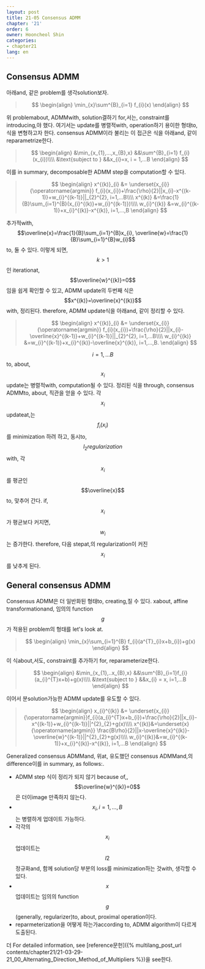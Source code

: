 ```yaml
---
layout: post
title: 21-05 Consensus ADMM
chapter: '21'
order: 6
owner: Hooncheol Shin
categories:
- chapter21
lang: en
---
```


## Consensus ADMM
아래and, 같은 problem를 생각solution보자.
>$$
>\begin{align}
>\min_{x}\sum^{B}_{i=1} f_{i}(x)
>\end{align}
>$$

위 problemabout, ADMMwith, solution결하기 for,서는, constraint를 introducing,야 했다. 여기서는 update를 병렬적with, operation하기 용이한 형태to, 식을 변형하고자 한다. consensus ADMM이라 불리는 이 접근은 식을 아래and, 같이 reparametrize한다.
>$$
>\begin{align}
>&\min_{x_{1},...,x_{B},x} &&\sum^{B}_{i=1} f_{i}(x_{i})\\\\
>&\text{subject to } &&x_{i}=x, i = 1,...B
>\end{align}
>$$

이를 in summary, decomposable한 ADMM step을 computation할 수 있다.

>$$
>\begin{align}
>x^{(k)}_{i} &= \underset{x_{i}}{\operatorname{argmin}} f_{i}(x_{i})+\frac{\rho}{2}||x_{i}-x^{(k-1)}+w_{i}^{(k-1)}||_{2}^{2}, i=1,...B\\\\
>x^{(k)} &=\frac{1}{B}\sum_{i=1}^{B}(x_{i}^{(k)}+w_{i}^{(k-1)})\\\\
>w_{i}^{(k)} &=w_{i}^{(k-1)}+x_{i}^{(k)}-x^{(k)}, i=1,...,B
>\end{align}
>$$

추가적with, $$\overline{x}=\frac{1}{B}\sum_{i=1}^{B}x_{i}, \overline{w}=\frac{1}{B}\sum_{i=1}^{B}w_{i}$$to, 둘 수 있다. 이렇게 되면, $$k>1$$인 iterationat, $$\overline{w}^{(k)}=0$$임을 쉽게 확인할 수 있고, ADMM update의 두번째 식은 $$x^{(k)}=\overline{x}^{(k)}$$with, 정리된다. therefore, ADMM update식을 아래and, 같이 정리할 수 있다.

>$$
>\begin{align}
>x^{(k)}_{i} &= \underset{x_{i}}{\operatorname{argmin}} f_{i}(x_{i})+\frac{\rho}{2}||x_{i}-\overline{x}^{(k-1)}+w_{i}^{(k-1)}||_{2}^{2},  i=1,...B\\\\
>w_{i}^{(k)} &=w_{i}^{(k-1)}+x_{i}^{(k)}-\overline{x}^{(k)},  i=1,...,B.
>\end{align}
>$$

$$i = 1,...B$$to, about, $$x_{i}$$ update는 병렬적with, computation될 수 있다.
정리된 식을 through, consensus ADMMto, about, 직관을 얻을 수 있다. 각  $$x_{i}$$ updateat,는 $$f_{i}(x_{i})$$를 minimization 하려 하고, 동시to, $$l_{2} regularization$$with, 각 $$x_{i}$$를 평균인 $$\overline{x}$$to, 맞추어 간다. if, $$x_{i}$$가 평균보다 커지면, $$w_{i}$$는 증가한다. therefore, 다음 stepat,의 regularization이 커진 $$x_{i}$$를 낮추게 된다.

## General consensus ADMM
Consensus ADMM은 더 일반화된 형태to, creating,질 수 있다. xabout, affine transformationand, 임의의 function $$g$$가 적용된 problem의 형태를 let's look at.

>$$
>\begin{align}
>\min_{x}\sum_{i=1}^{B} f_{i}(a^{T}_{i}x+b_{i})+g(x)
>\end{align}
>$$

이 식about,서도, constraint를 추가하기 for, reparameterize한다.
>$$
>\begin{align}
>&\min_{x_{1},..x_{B},x} &&\sum^{B}_{i=1}f_{i}(a_{i}^{T}x+b)+g(x)\\\\
>&\text{subject to } &&x_{i} = x, i=1,...B
>\end{align}
>$$ 

이어서 분solution가능한 ADMM update를 유도할 수 있다.
>$$
>\begin{align}
>x_{i}^{(k)} &= \underset{x_{i}}{\operatorname{argmin}}f_{i}(a_{i}^{T}x+b_{i})+\frac{\rho}{2}||x_{i}-x^{(k-1)}+w_{i}^{(k-1)}||^{2}_{2}+g(x)\\\\
>x^{(k)}&=\underset{x}{\operatorname{argmin}} \frac{B\rho}{2}||x-\overline{x}^{(k)}-\overline{w}^{(k-1)}||^{2}_{2}+g(x)\\\\
>w_{i}^{(k)}&=w_{i}^{(k-1)}+x_{i}^{(k)}-x^{(k)}, i=1,...B
>\end{align}
>$$ 

Generalized consensus ADMMand, 위at, 유도했던 consensus ADMMand,의 difference이를 in summary, as follows:.

* ADMM step 식이 정리가 되지 않기 because of,, $$\overline{w}^{(k)}=0$$은 더이image 만족하지 않는다.
* $$x_{i}, i=1,...,B$$는 병렬하게 업데이트 가능하다.
*  각각의 $$x_{i}$$ 업데이트는 $$l2$$ 정규화and, 함께 solution당 부분의 loss를 minimization하는 것with, 생각할 수 있다.
*  $$x$$ 업데이트는 임의의 function $$g$$(generally, regularizer)to, about, proximal operation이다.
*  reparmeterization을 어떻게 하는가according to, ADMM algorithm이 다르게 도출된다. 

더 For detailed information, see [reference문헌]({% multilang_post_url contents/chapter21/21-03-29-21_00_Alternating_Direction_Method_of_Multipliers %})을 see한다.
